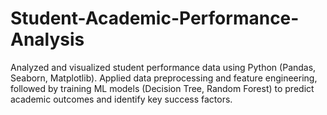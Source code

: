 # Student-Academic-Performance-Analysis
Analyzed and visualized student performance data using Python (Pandas, Seaborn, Matplotlib).                 Applied data preprocessing and feature engineering, followed by training ML models (Decision Tree, Random Forest) to predict academic outcomes and identify key success factors.
